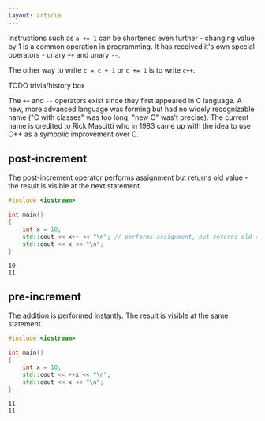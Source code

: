 ```yaml
---
layout: article
---
```


Instructions such as `a += 1` can be shortened even further - changing value by 1 is a common operation in programming. It has received it's own special operators - unary `++` and unary `--`.

The other way to write `c = c + 1` or `c += 1` is to write `c++`.

TODO trivia/history box

The `++` and `--` operators exist since they first appeared in C language. A new, more advanced language was forming but had no widely recognizable name ("C with classes" was too long, "new C" was't precise). The current name is credited to Rick Mascitti who in 1983 came up with the idea to use C++ as a symbolic improvement over C.

## post-increment

The post-increment operator performs assignment but returns old value - the result is visible at the next statement.

```c++
#include <iostream>

int main()
{
    int x = 10;
    std::cout << x++ << "\n"; // performs assignment, but returns old value
    std::cout << x << "\n";
}
```

```
10
11
```

## pre-increment

The addition is performed instantly. The result is visible at the same statement.

```c++
#include <iostream>

int main()
{
    int x = 10;
    std::cout << ++x << "\n";
    std::cout << x << "\n";
}
```

```
11
11
```

